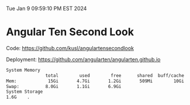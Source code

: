Tue Jan  9 09:59:10 PM EST 2024

# Angular Ten Second Look

Code: https://github.com/kusl/angulartensecondlook

Deployment: https://github.com/angularten/angularten.github.io

```bash
System Memory
               total        used        free      shared  buff/cache   available
Mem:            15Gi       4.7Gi       1.2Gi       509Mi        10Gi        10Gi
Swap:          8.0Gi       1.1Gi       6.9Gi
System Storage
1.6G	.
```
